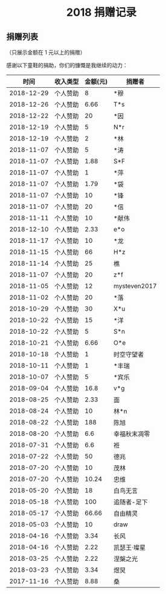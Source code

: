 # <center>2018 捐赠记录<center>

## 捐赠列表

（只展示金额在 1 元以上的捐赠）

感谢以下童鞋的捐助，你们的慷慨是我继续的动力：

| 时间 | 收入类型 | 金额(元) | 捐赠者 |
| --- | --- | --- | --- |
| 2018-12-29 | 个人赞助 | 8     | \*穆 |
| 2018-12-26 | 个人赞助 | 6.66  | T\*s |
| 2018-12-22 | 个人赞助 | 20    | \*因 |
| 2018-12-19 | 个人赞助 | 5     | N\*r |
| 2018-12-19 | 个人赞助 | 2     | \*林 |
| 2018-11-07 | 个人赞助 | 5     | \*涛 |
| 2018-11-07 | 个人赞助 | 1.88  | S\*F |
| 2018-11-07 | 个人赞助 | 1     | \*萍 |
| 2018-11-07 | 个人赞助 | 1.79  | \*袋 |
| 2018-11-07 | 个人赞助 | 10    | \*锋 |
| 2018-11-07 | 个人赞助 | 20    | \*信 |
| 2018-11-11 | 个人赞助 | 10    | \*献伟 |
| 2018-12-10 | 个人赞助 | 2.33  | e\*o |
| 2018-11-17 | 个人赞助 | 10    | \*龙 |
| 2018-11-15 | 个人赞助 | 66    | H\*z |
| 2018-11-14 | 个人赞助 | 25    | 樵 |
| 2018-11-07 | 个人赞助 | 20    | z\*f |
| 2018-11-05 | 个人赞助 | 12    | mysteven2017 |
| 2018-11-02 | 个人赞助 | 20    | \*落 |
| 2018-10-29 | 个人赞助 | 30    | X\*u |
| 2018-10-22 | 个人赞助 | 15    | \*洋 |
| 2018-10-22 | 个人赞助 | 5     | S\*n |
| 2018-10-21 | 个人赞助 | 6.66  | O\*e |
| 2018-10-18 | 个人赞助 | 1     | 时空守望者 |
| 2018-10-11 | 个人赞助 | 1     | \*丰瑞 |
| 2018-10-07 | 个人赞助 | 5     | \*宾乐 |
| 2018-09-04 | 个人赞助 | 16.8  | v\*g |
| 2018-08-25 | 个人赞助 | 2.33  | 面 |
| 2018-08-24 | 个人赞助 | 10    | 林\*n |
| 2018-08-22 | 个人赞助 | 188   | 陈旭 |
| 2018-08-20 | 个人赞助 | 6.6   | 幸福秋末凋零 |
| 2018-07-31 | 个人赞助 | 6.6   | 袵 |
| 2018-07-22 | 个人赞助 | 50    | 德兆 |
| 2018-07-20 | 个人赞助 | 10    | 茂林 |
| 2018-07-20 | 个人赞助 | 10.24 | 忠维 |
| 2018-05-20 | 个人赞助 | 18    | 白鸟无言 |
| 2018-05-18 | 个人赞助 | 100   | 追随者-足下 |
| 2018-05-17 | 个人赞助 | 66.66 | 自由精灵 |
| 2018-05-03 | 个人赞助 | 10    | draw |
| 2018-04-16 | 个人赞助 | 3.34  | 长风 |
| 2018-04-16 | 个人赞助 | 2.22  | 凯瑟王·璨星 |
| 2018-03-25 | 个人赞助 | 2.22  | 涅槃之光 |
| 2018-03-23 | 个人赞助 | 3.34  | 煜炅 |
| 2017-11-16 | 个人赞助 | 8.88  | 桑 |